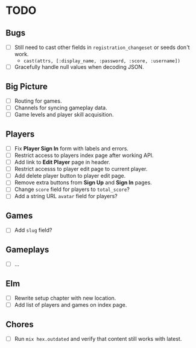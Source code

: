 # TODO

## Bugs

- [ ] Still need to cast other fields in `registration_changeset` or seeds don't work.
  - `cast(attrs, [:display_name, :password, :score, :username])`
- [ ] Gracefully handle null values when decoding JSON.

## Big Picture

- [ ] Routing for games.
- [ ] Channels for syncing gameplay data.
- [ ] Game levels and player skill acquisition.

## Players

- [ ] Fix **Player Sign In** form with labels and errors.
- [ ] Restrict access to players index page after working API.
- [ ] Add link to **Edit Player** page in header.
- [ ] Restrict accesss to player edit page to current player.
- [ ] Add delete player button to player edit page.
- [ ] Remove extra buttons from **Sign Up** and **Sign In** pages.
- [ ] Change `score` field for players to `total_score`?
- [ ] Add a string URL `avatar` field for players?

## Games

- [ ] Add `slug` field?

## Gameplays

- [ ] ...

## Elm

- [ ] Rewrite setup chapter with new location.
- [ ] Add list of players and games on index page.

## Chores

- [ ] Run `mix hex.outdated` and verify that content still works with latest.